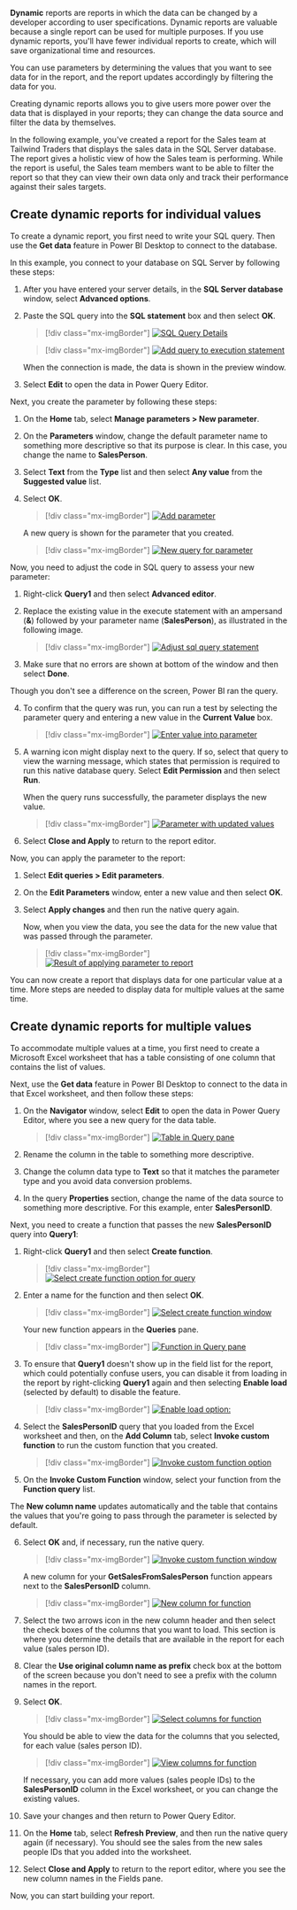 **Dynamic** reports are reports in which the data can be changed by a developer according to user specifications. Dynamic reports are valuable because a single report can be used for multiple purposes. If you use dynamic reports, you'll have fewer individual reports to create, which will save organizational time and resources.

You can use parameters by determining the values that you want to see data for in the report, and the report updates accordingly by filtering the data for you.

Creating dynamic reports allows you to give users more power over the data that is displayed in your reports; they can change the data source and filter the data by themselves.

In the following example, you've created a report for the Sales team at Tailwind Traders that displays the sales data in the SQL Server database. The report gives a holistic view of how the Sales team is performing. While the report is useful, the Sales team members want to be able to filter the report so that they can view their own data only and track their performance against their sales targets.

## Create dynamic reports for individual values

To create a dynamic report, you first need to write your SQL query. Then use the **Get data** feature in Power BI Desktop to connect to the database.

In this example, you connect to your database on SQL Server by following these steps:

1. After you have entered your server details, in the **SQL Server database** window, select **Advanced options**.

2. Paste the SQL query into the **SQL statement** box and then select **OK**.

   > [!div class="mx-imgBorder"]
   > [![SQL Query Details](../media/2-sql-query-ss.png)](../media/2-sql-query-ss.png#lightbox)

   > [!div class="mx-imgBorder"]
   > [![Add query to execution statement](../media/2-add-query-execution-statement-ssm.png)](../media/2-add-query-execution-statement-ssm.png#lightbox)

   When the connection is made, the data is shown in the preview window.

3. Select **Edit** to open the data in Power Query Editor.


Next, you create the parameter by following these steps:

1. On the **Home** tab, select **Manage parameters > New parameter**.

2. On the **Parameters** window, change the default parameter name to something more descriptive so that its purpose is clear. In this case, you change the name to **SalesPerson**.

3. Select **Text** from the **Type** list and then select **Any value** from the **Suggested value** list.

4. Select **OK**.

   > [!div class="mx-imgBorder"]
   > [![Add parameter](../media/2-add-parameter-ss.png)](../media/2-add-parameter-ss.png#lightbox)

   A new query is shown for the parameter that you created.

   > [!div class="mx-imgBorder"]
   > [![New query for parameter](../media/2-parameter-query-ss.png)](../media/2-parameter-query-ss.png#lightbox)

Now, you need to adjust the code in SQL query to assess your new parameter:

1. Right-click **Query1** and then select **Advanced editor**.

2. Replace the existing value in the execute statement with an ampersand (**&**) followed by your parameter name (**SalesPerson**), as illustrated in the following image.

   > [!div class="mx-imgBorder"]
   > [![Adjust sql query statement](../media/2-adjust-sql-query-statement-ssm.png)](../media/2-adjust-sql-query-statement-ssm.png#lightbox)

3. Make sure that no errors are shown at bottom of the window and then select **Done**.

Though you don't see a difference on the screen, Power BI ran the query.

4. To confirm that the query was run, you can run a test by selecting the parameter query and entering a new value in the **Current Value** box.

   > [!div class="mx-imgBorder"]
   > [![Enter value into parameter](../media/2-enter-parameter-value-ss.png)](../media/2-enter-parameter-value-ss.png#lightbox)

5. A warning icon might display next to the query. If so, select that query to view the warning message, which states that permission is required to run this native database query. Select **Edit Permission** and then select **Run**.

   When the query runs successfully, the parameter displays the new value.

   > [!div class="mx-imgBorder"]
   > [![Parameter with updated values](../media/2-paramenter-updated-values-ss.png)](../media/2-paramenter-updated-values-ss.png#lightbox)

6. Select **Close and Apply** to return to the report editor.


Now, you can apply the parameter to the report:

1. Select **Edit queries > Edit parameters**.

2. On the **Edit Parameters** window, enter a new value and then select **OK**.

3. Select **Apply changes** and then run the native query again.

   Now, when you view the data, you see the data for the new value that was passed through the parameter.

   > [!div class="mx-imgBorder"]
   > [![Result of applying parameter to report](../media/2-apply-parameter-report-ss.png)](../media/2-apply-parameter-report-ss.png#lightbox)

You can now create a report that displays data for one particular value at a time. More steps are needed to display data for multiple values at the same time.

## Create dynamic reports for multiple values

To accommodate multiple values at a time, you first need to create a Microsoft Excel worksheet that has a table consisting of one column that contains the list of values.

Next, use the **Get data** feature in Power BI Desktop to connect to the data in that Excel worksheet, and then follow these steps:

1. On the **Navigator** window, select **Edit** to open the data in Power Query Editor, where you see a new query for the data table.

   > [!div class="mx-imgBorder"]
   > [![Table in Query pane](../media/2-table-query-pane-ss.png)](../media/2-table-query-pane-ss.png#lightbox)

2. Rename the column in the table to something more descriptive.

3. Change the column data type to **Text** so that it matches the parameter type and you avoid data conversion problems.

4. In the query **Properties** section, change the name of the data source to something more descriptive. For this example, enter **SalesPersonID**.


Next, you need to create a function that passes the new **SalesPersonID** query into **Query1**:

1. Right-click **Query1** and then select **Create function**.

   > [!div class="mx-imgBorder"]
   > [![Select create function option for query](../media/2-create-function-option-ssm.png)](../media/2-create-function-option-ssm.png#lightbox)

2. Enter a name for the function and then select **OK**.

   > [!div class="mx-imgBorder"]
   > [![Select create function window](../media/2-create-function-window-ss.png)](../media/2-create-function-window-ss.png#lightbox)

   Your new function appears in the **Queries** pane.

   > [!div class="mx-imgBorder"]
   > [![Function in Query pane](../media/2-function-query-pane-ssm.png)](../media/2-function-query-pane-ssm.png#lightbox)

3. To ensure that **Query1** doesn't show up in the field list for the report, which could potentially confuse users, you can disable it from loading in the report by right-clicking **Query1** again and then selecting **Enable load** (selected by default) to disable the feature.

   > [!div class="mx-imgBorder"]
   > [![Enable load option: ](../media/2-enable-load-option-ssm.png)](../media/2-enable-load-option-ssm.png#lightbox)

4. Select the **SalesPersonID** query that you loaded from the Excel worksheet and then, on the **Add Column** tab, select **Invoke custom function** to run the custom function that you created.

   > [!div class="mx-imgBorder"]
   > [![Invoke custom function option](../media/2-invoke-custom-function-option-ssm.png)](../media/2-invoke-custom-function-option-ssm.png#lightbox)

5. On the **Invoke Custom Function** window, select your function from the **Function query** list.

The **New column name** updates automatically and the table that contains the values that you're going to pass through the parameter is selected by default.

6. Select **OK** and, if necessary, run the native query.

   > [!div class="mx-imgBorder"]
   > [![Invoke custom function window](../media/2-invoke-custom-function-window-ss.png)](../media/2-invoke-custom-function-window-ss.png#lightbox)

   A new column for your **GetSalesFromSalesPerson** function appears next to the **SalesPersonID** column.

   > [!div class="mx-imgBorder"]
   > [![New column for function](../media/2-function-column-ss.png)](../media/2-function-column-ss.png#lightbox)

7. Select the two arrows icon in the new column header and then select the check boxes of the columns that you want to load. This section is where you determine the details that are available in the report for each value (sales person ID).

8. Clear the **Use original column name as prefix** check box at the bottom of the screen because you don't need to see a prefix with the column names in the report.

9. Select **OK**.

   > [!div class="mx-imgBorder"]
   > [![Select columns for function](../media/2-select-columns-function-ss.png)](../media/2-select-columns-function-ss.png#lightbox)

   You should be able to view the data for the columns that you selected, for each value (sales person ID).

   > [!div class="mx-imgBorder"]
   > [![View columns for function](../media/2-view-columns-function-ss.png)](../media/2-view-columns-function-ss.png#lightbox)

   If necessary, you can add more values (sales people IDs) to the **SalesPersonID** column in the Excel worksheet, or you can change the existing values.

10. Save your changes and then return to Power Query Editor.

11. On the **Home** tab, select **Refresh Preview**, and then run the native query again (if necessary). You should see the sales from the new sales people IDs that you added into the worksheet.

12. Select **Close and Apply** to return to the report editor, where you see the new column names in the Fields pane.

Now, you can start building your report.
